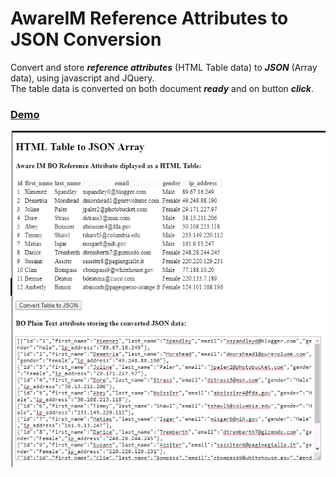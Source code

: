 # AwareIM Reference Attributes to JSON Conversion
Convert and store _**reference attributes**_ (HTML Table data) to _**JSON**_ (Array data), using javascript and JQuery.<br> 
The table data is converted on both document _**ready**_ and on button _**click**_. 

### [**Demo**](https://jsfiddle.net/RennurApps/ua5dzckp/)

![HTML to JSON](https://github.com/RennurApps/AwareIM-Reference-Attributes-to-JSON/blob/master/htmltojson.png)
